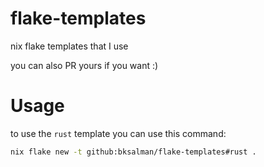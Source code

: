 # flake-templates
nix flake templates that I use

you can also PR yours if you want :)


# Usage
to use the `rust` template you can use this command:
```bash
nix flake new -t github:bksalman/flake-templates#rust .
```
